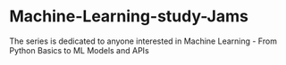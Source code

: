 # Machine-Learning-study-Jams
The series is dedicated to anyone interested in Machine Learning - From Python Basics to ML Models and APIs 
